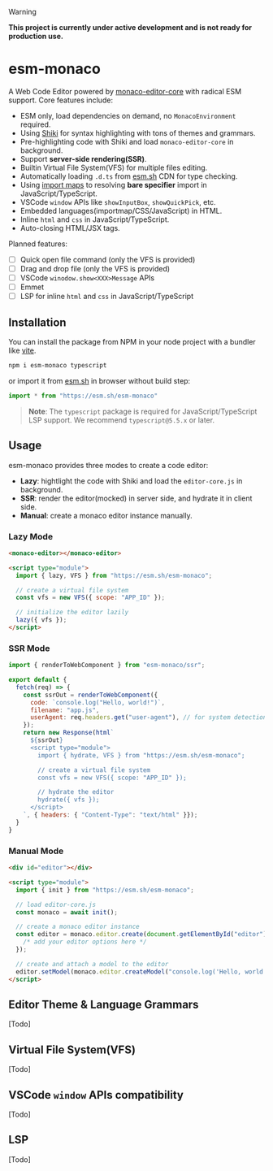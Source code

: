 > [!WARNING]
> **This project is currently under active development and is not ready for production use.**

# esm-monaco

A Web Code Editor powered by [monaco-editor-core](https://www.npmjs.com/package/monaco-editor-core) with radical ESM support. Core features include:

- ESM only, load dependencies on demand, no `MonacoEnvironment` required.
- Using [Shiki](https://shiki.style) for syntax highlighting with tons of themes and grammars.
- Pre-highlighting code with Shiki and load `monaco-editor-core` in background.
- Support **server-side rendering(SSR)**.
- Builtin Virtual File System(VFS) for multiple files editing.
- Automatically loading `.d.ts` from [esm.sh](https://esm.sh) CDN for type checking.
- Using [import maps](https://github.com/WICG/import-maps) to resolving **bare specifier** import in JavaScript/TypeScript.
- VSCode `window` APIs like `showInputBox`, `showQuickPick`, etc.
- Embedded languages(importmap/CSS/JavaScript) in HTML.
- Inline `html` and `css` in JavaScript/TypeScript.
- Auto-closing HTML/JSX tags.

Planned features:

- [ ] Quick open file command (only the VFS is provided)
- [ ] Drag and drop file (only the VFS is provided)
- [ ] VSCode `winodow.show<XXX>Message` APIs
- [ ] Emmet
- [ ] LSP for inline `html` and `css` in JavaScript/TypeScript

## Installation

You can install the package from NPM in your node project with a bundler like [vite](http://vitejs.dev).

```bash
npm i esm-monaco typescript
```

or import it from [esm.sh](https://esm.sh/) in browser without build step:

```js
import * from "https://esm.sh/esm-monaco"
```

> **Note**: The `typescript` package is required for JavaScript/TypeScript LSP support. We recommend `typescript@5.5.x` or later.

## Usage

esm-monaco provides three modes to create a code editor:

- **Lazy**: hightlight the code with Shiki and load the `editor-core.js` in background.
- **SSR**: render the editor(mocked) in server side, and hydrate it in client side.
- **Manual**: create a monaco editor instance manually.

### Lazy Mode

```html
<monaco-editor></monaco-editor>

<script type="module">
  import { lazy, VFS } from "https://esm.sh/esm-monaco";

  // create a virtual file system
  const vfs = new VFS({ scope: "APP_ID" });

  // initialize the editor lazily
  lazy({ vfs });
</script>
```

### SSR Mode

```js
import { renderToWebComponent } from "esm-monaco/ssr";

export default {
  fetch(req) => {
    const ssrOut = renderToWebComponent({
      code: `console.log("Hello, world!")`,
      filename: "app.js",
      userAgent: req.headers.get("user-agent"), // for system detection
    });
    return new Response(html`
      ${ssrOut}
      <script type="module">
        import { hydrate, VFS } from "https://esm.sh/esm-monaco";

        // create a virtual file system
        const vfs = new VFS({ scope: "APP_ID" });

        // hydrate the editor
        hydrate({ vfs });
      </script>
    `, { headers: { "Content-Type": "text/html" }});
  }
}
```

### Manual Mode

```html
<div id="editor"></div>

<script type="module">
  import { init } from "https://esm.sh/esm-monaco";

  // load editor-core.js
  const monaco = await init();

  // create a monaco editor instance
  const editor = monaco.editor.create(document.getElementById("editor"), {
    /* add your editor options here */
  });

  // create and attach a model to the editor
  editor.setModel(monaco.editor.createModel("console.log('Hello, world!')", "javascript"));
</script>
```

## Editor Theme & Language Grammars

[Todo]

## Virtual File System(VFS)

[Todo]

## VSCode `window` APIs compatibility

[Todo]

## LSP

[Todo]

